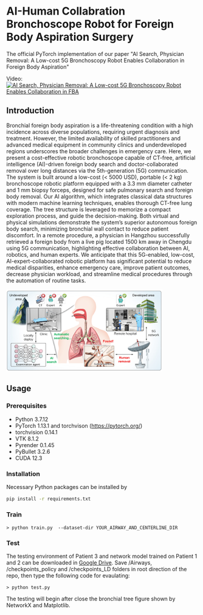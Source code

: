 # AI-Human Collabration Bronchoscope Robot for Foreign Body Aspiration Surgery 

The official PyTorch implementation of our paper "AI Search, Physician Removal: A Low-cost 5G Bronchoscopy Robot Enables Collaboration in Foreign Body Aspiration"

Video:
[![AI Search, Physician Removal: A Low-cost 5G Bronchoscopy Robot Enables Collaboration in FBA](https://img.youtube.com/vi/cimMRYJC7xk/maxresdefault.jpg)](https://youtu.be/cimMRYJC7xk?si=RBZLCcQCRZAKQPJ4 "AI Search, Physician Removal: A Low-cost 5G Bronchoscopy Robot Enables Collaboration in FBA")

## Introduction

Bronchial foreign body aspiration is a life-threatening condition with a high incidence across diverse populations, requiring urgent diagnosis and treatment. However, the limited availability of skilled practitioners and advanced medical equipment in community clinics and underdeveloped regions underscores the broader challenges in emergency care. Here, we present a cost-effective robotic bronchoscope capable of CT-free, artificial intelligence (AI)-driven foreign body search and doctor-collaborated removal over long distances via the 5th-generation (5G) communication. The system is built around a low-cost (< 5000 USD), portable (< 2 kg) bronchoscope robotic platform equipped with a 3.3 mm diameter catheter and 1 mm biopsy forceps, designed for safe pulmonary search and foreign body removal. Our AI algorithm, which integrates classical data structures with modern machine learning techniques, enables thorough CT-free lung coverage. The tree structure is leveraged to memorize a compact exploration process, and guide the decision-making. Both virtual and physical simulations demonstrate the system’s superior autonomous foreign body search, minimizing bronchial wall contact to reduce patient discomfort. In a remote procedure, a physician in Hangzhou successfully retrieved a foreign body from a live pig located 1500 km away in Chengdu using 5G communication, highlighting effective collaboration between AI, robotics, and human experts. We anticipate that this 5G-enabled, low-cost, AI-expert-collaborated robotic platform has significant potential to reduce medical disparities, enhance emergency care, improve patient outcomes, decrease physician workload, and streamline medical procedures through the automation of routine tasks.

<img src="figs/teaser.png#pic_left" alt="avatar" style="zoom:40%;" />

## Usage

### Prerequisites
* Python 3.7.12
* PyTorch 1.13.1 and torchvison (https://pytorch.org/)
* torchvision 0.14.1
* VTK 8.1.2
* Pyrender 0.1.45
* PyBullet 3.2.6
* CUDA 12.3


### Installation

Necessary Python packages can be installed by

```bash
pip install -r requirements.txt
```

### Train
```
> python train.py  --dataset-dir YOUR_AIRWAY_AND_CENTERLINE_DIR
```

### Test
The testing environment of Patient 3 and network model trained on Patient 1 and 2 can be downloaded in [Google Drive](https://drive.google.com/drive/folders/1g0YX9uB9_yNnwHU1synubgy7KFsg4syx?usp=drive_link). Save /Airways, /checkpoints_policy and /checkpoints_LD folders in root direction of the repo, then type the following code for evaulating:

```
> python test.py
```
The testing will begin after close the bronchial tree figure shown by NetworkX and Matplotlib.
